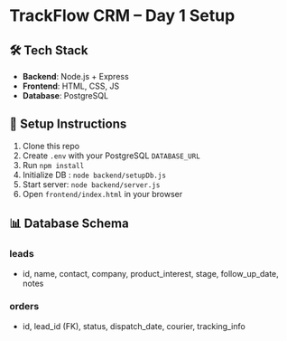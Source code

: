 # TrackFlow CRM – Day 1 Setup

## 🛠 Tech Stack
- **Backend**: Node.js + Express
- **Frontend**: HTML, CSS, JS
- **Database**: PostgreSQL

## 🚀 Setup Instructions

1. Clone this repo
2. Create `.env` with your PostgreSQL `DATABASE_URL`
3. Run `npm install`
4. Initialize DB : `node backend/setupDb.js`
5. Start server: `node backend/server.js`
6. Open `frontend/index.html` in your browser

## 📊 Database Schema

### leads
- id, name, contact, company, product_interest, stage, follow_up_date, notes

### orders
- id, lead_id (FK), status, dispatch_date, courier, tracking_info
